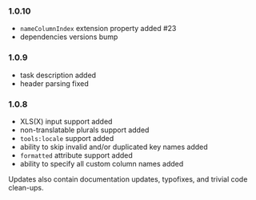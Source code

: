 ### 1.0.10
- `nameColumnIndex` extension property added #23
- dependencies versions bump

### 1.0.9
- task description added
- header parsing fixed

### 1.0.8
- XLS(X) input support added
- non-translatable plurals support added
- `tools:locale` support added
- ability to skip invalid and/or duplicated key names added
- `formatted` attribute support added
- ability to specify all custom column names added

Updates also contain documentation updates, typofixes, and trivial code clean-ups.